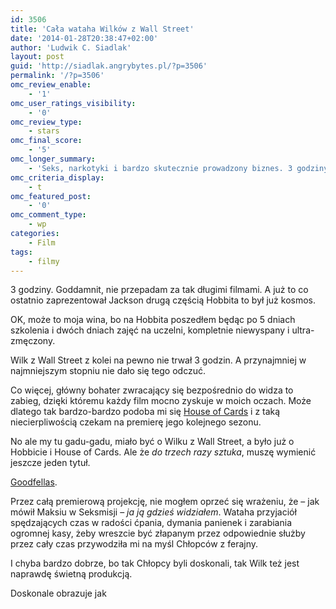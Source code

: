 ```yaml
---
id: 3506
title: 'Cała wataha Wilków z Wall Street'
date: '2014-01-28T20:38:47+02:00'
author: 'Ludwik C. Siadlak'
layout: post
guid: 'http://siadlak.angrybytes.pl/?p=3506'
permalink: '/?p=3506'
omc_review_enable:
    - '1'
omc_user_ratings_visibility:
    - '0'
omc_review_type:
    - stars
omc_final_score:
    - '5'
omc_longer_summary:
    - 'Seks, narkotyki i bardzo skutecznie prowadzony biznes. 3 godziny bez grama moralizatorstwa. Lubię to bardzo. '
omc_criteria_display:
    - t
omc_featured_post:
    - '0'
omc_comment_type:
    - wp
categories:
    - Film
tags:
    - filmy
---
```


3 godziny. Goddamnit, nie przepadam za tak długimi filmami. A już to co ostatnio zaprezentował Jackson drugą częścią Hobbita to był już kosmos.

OK, może to moja wina, bo na Hobbita poszedłem będąc po 5 dniach szkolenia i dwóch dniach zajęć na uczelni, kompletnie niewyspany i ultra-zmęczony.

Wilk z Wall Street z kolei na pewno nie trwał 3 godzin. A przynajmniej w najmniejszym stopniu nie dało się tego odczuć.

Co więcej, główny bohater zwracający się bezpośrednio do widza to zabieg, dzięki któremu każdy film mocno zyskuje w moich oczach. Może dlatego tak bardzo-bardzo podoba mi się [House of Cards](http://www.imdb.com/title/tt1856010/) i z taką niecierpliwością czekam na premierę jego kolejnego sezonu.

No ale my tu gadu-gadu, miało być o Wilku z Wall Street, a było już o Hobbicie i House of Cards. Ale że *do trzech razy sztuka*, muszę wymienić jeszcze jeden tytuł.

[Goodfellas](http://www.imdb.com/title/tt0099685/).

Przez całą premierową projekcję, nie mogłem oprzeć się wrażeniu, że – jak mówił Maksiu w Seksmisji – *ja ją gdzieś widziałem*. Wataha przyjaciół spędzających czas w radości ćpania, dymania panienek i zarabiania ogromnej kasy, żeby wreszcie być złapanym przez odpowiednie służby przez cały czas przywodziła mi na myśl Chłopców z ferajny.

I chyba bardzo dobrze, bo tak Chłopcy byli doskonali, tak Wilk też jest naprawdę świetną produkcją.

Doskonale obrazuje jak